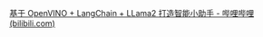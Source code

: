 [基于 OpenVINO + LangChain + LLama2 打造智能小助手 - 哔哩哔哩 (bilibili.com)](https://www.bilibili.com/read/cv27320994/)
